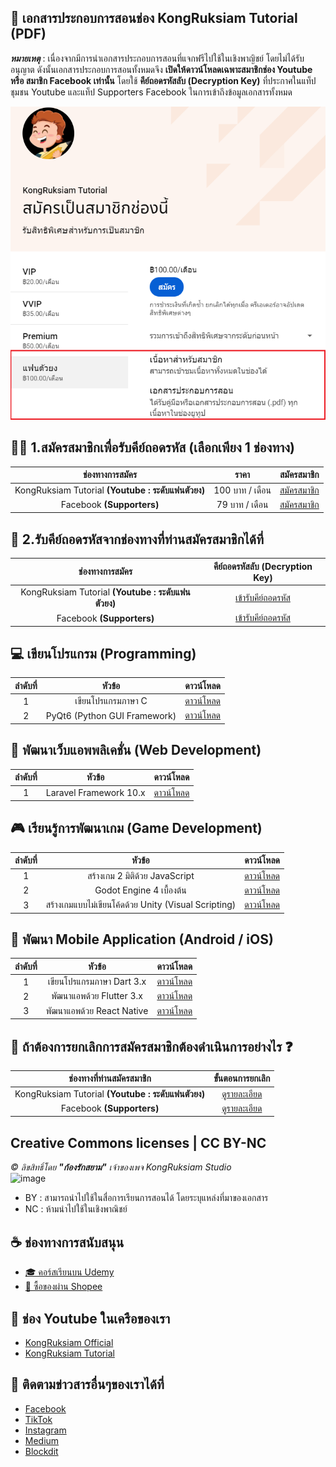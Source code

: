 ## 📖 เอกสารประกอบการสอนช่อง KongRuksiam Tutorial (PDF)
**_หมายเหตุ_** : เนื่องจากมีการนำเอกสารประกอบการสอนที่แจกฟรีไปใช้ในเชิงพาญิชย์ โดยไม่ได้รับอนุญาต ดังนั้นเอกสารประกอบการสอนทั้งหมดจึง 
**เปิดให้ดาวน์โหลดเฉพาะสมาชิกช่อง Youtube หรือ สมาชิก Facebook เท่านั้น** โดยใช้ **คีย์ถอดรหัสลับ (Decryption Key)** 
ที่ประกาศในแท็ปชุมชน Youtube และแท็ป Supporters Facebook ในการเข้าถึงข้อมูลเอกสารทั้งหมด

![image](https://github.com/kongruksiamza/membership-class-room/blob/main/member-update.png?raw=true)

## 👨‍💻 1.สมัครสมาชิกเพื่อรับคีย์ถอดรหัส (เลือกเพียง 1 ช่องทาง)
|ช่องทางการสมัคร| ราคา | สมัครสมาชิก |
|:----:|:------------------------:|:----:|
|KongRuksiam Tutorial **(Youtube : ระดับแฟนตัวยง)**|   100 บาท / เดือน      | [สมัครสมาชิก](https://www.youtube.com/channel/UCB6eDEzpqpiaZnDMzoje57Q/join) |
|Facebook **(Supporters)**|    79 บาท / เดือน       | [สมัครสมาชิก](https://www.facebook.com/KongRuksiamTutorial/subscribe/)|

## 🔑 2.รับคีย์ถอดรหัสจากช่องทางที่ท่านสมัครสมาชิกได้ที่
|ช่องทางการสมัคร|คีย์ถอดรหัสลับ (Decryption Key)|
|:----:|:----:|
|KongRuksiam Tutorial **(Youtube : ระดับแฟนตัวยง)**|[เข้ารับคีย์ถอดรหัส](https://www.youtube.com/post/UgkxWuEKxxfM2g87PIDUGkyF912QEeKZA6iR) |
|Facebook **(Supporters)**|[เข้ารับคีย์ถอดรหัส](https://www.facebook.com/KongRuksiamTutorial/posts/737583595135211)|

## 💻 เขียนโปรแกรม (Programming)
|ลำดับที่| หัวข้อ | ดาวน์โหลด |
|:----:|:------------------------:|:----:|
|1|   เขียนโปรแกรมภาษา C       | [ดาวน์โหลด](https://mega.nz/folder/bPYEGZiR) |
|2|   PyQt6 (Python GUI Framework)       | [ดาวน์โหลด](https://mega.nz/folder/bPYEGZiR) |
  
## 🚀 พัฒนาเว็บแอพพลิเคชั่น (Web Development)
|ลำดับที่| หัวข้อ | ดาวน์โหลด |
|:----:|:------------------------:|:----:|
|1|   Laravel Framework 10.x       | [ดาวน์โหลด](https://mega.nz/folder/bPYEGZiR) |


## 🎮 เรียนรู้การพัฒนาเกม (Game Development)
|ลำดับที่| หัวข้อ | ดาวน์โหลด |
|:----:|:------------------------:|:----:|
|1|   สร้างเกม 2 มิติด้วย JavaScript       | [ดาวน์โหลด](https://mega.nz/folder/bPYEGZiR) |
|2|   Godot Engine 4 เบื้องต้น       | [ดาวน์โหลด](https://mega.nz/folder/bPYEGZiR) |
|3|   สร้างเกมแบบไม่เขียนโค้ดด้วย Unity (Visual Scripting)       | [ดาวน์โหลด](https://mega.nz/folder/bPYEGZiR) |

## 📱 พัฒนา Mobile Application (Android / iOS)
|ลำดับที่| หัวข้อ | ดาวน์โหลด |
|:----:|:------------------------:|:----:|
|1|   เขียนโปรแกรมภาษา Dart 3.x       | [ดาวน์โหลด](https://mega.nz/folder/bPYEGZiR) |
|2|   พัฒนาแอพด้วย Flutter 3.x       | [ดาวน์โหลด](https://mega.nz/folder/bPYEGZiR) |
|3|   พัฒนาแอพด้วย React Native       | [ดาวน์โหลด](https://mega.nz/folder/bPYEGZiR) |

## 👋 ถ้าต้องการยกเลิกการสมัครสมาชิกต้องดำเนินการอย่างไร ❓
|ช่องทางที่ท่านสมัครสมาชิก|ขั้นตอนการยกเลิก|
|:----:|:----:|
|KongRuksiam Tutorial **(Youtube : ระดับแฟนตัวยง)**|[ดูรายละเอียด](https://support.google.com/youtube/answer/6304294?hl=th) |
|Facebook **(Supporters)**|[ดูรายละเอียด](https://www.facebook.com/help/203354304659155/?helpref=uf_share)|

## Creative Commons licenses | CC BY-NC 
*©︎ ลิขสิทธิ์โดย __"ก้องรักสยาม"__ เจ้าของเพจ KongRuksiam Studio*
</br>
![image](https://mirrors.creativecommons.org/presskit/buttons/88x31/png/by-nc.png)
- BY : สามารถนำไปใช้ในสื่อการเรียนการสอนได้ โดยระบุแหล่งที่มาของเอกสาร
- NC : ห้ามนำไปใช้ในเชิงพาณิชย์

## ☕ ช่องทางการสนับสนุน
- [🎓 คอร์สเรียนบน Udemy](https://github.com/kongruksiamza/udemy-course)
- [🛒 ซื้อของผ่าน Shopee](https://shope.ee/3plB9kVnPd)

## 💓 ช่อง Youtube ในเครือของเรา
- [KongRuksiam Official](https://www.youtube.com/@KongRuksiamOfficial)
- [KongRuksiam Tutorial](https://www.youtube.com/@KongRuksiamTutorial)

## 📢 ติดตามข่าวสารอื่นๆของเราได้ที่
- [Facebook](https://www.facebook.com/KongRuksiamTutorial)
- [TikTok](https://www.tiktok.com/@kongruksiamstudio)
- [Instagram](https://www.instagram.com/kongruksiamstudio)
- [Medium](https://medium.com/@kongruksiam)
- [Blockdit](https://www.blockdit.com/kongruksiamtutorial)
